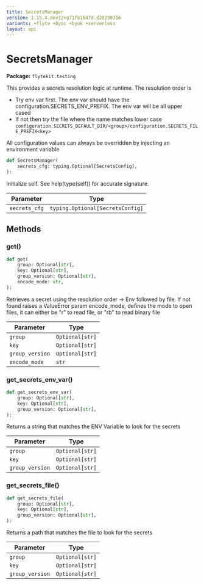 ```yaml
---
title: SecretsManager
version: 1.15.4.dev12+g71fb1647d.d20250316
variants: +flyte +byoc +byok +serverless
layout: api
---
```


# SecretsManager

**Package:** `flytekit.testing`

This provides a secrets resolution logic at runtime.
The resolution order is
- Try env var first. The env var should have the configuration.SECRETS_ENV_PREFIX. The env var will be all upper
cased
- If not then try the file where the name matches lower case
``configuration.SECRETS_DEFAULT_DIR/<group>/configuration.SECRETS_FILE_PREFIX<key>``

All configuration values can always be overridden by injecting an environment variable


```python
def SecretsManager(
    secrets_cfg: typing.Optional[SecretsConfig],
):
```
Initialize self.  See help(type(self)) for accurate signature.


| Parameter | Type |
|-|-|
| `secrets_cfg` | `typing.Optional[SecretsConfig]` |
## Methods

### get()

```python
def get(
    group: Optional[str],
    key: Optional[str],
    group_version: Optional[str],
    encode_mode: str,
):
```
Retrieves a secret using the resolution order -> Env followed by file. If not found raises a ValueError
param encode_mode, defines the mode to open files, it can either be "r" to read file, or "rb" to read binary file


| Parameter | Type |
|-|-|
| `group` | `Optional[str]` |
| `key` | `Optional[str]` |
| `group_version` | `Optional[str]` |
| `encode_mode` | `str` |
### get_secrets_env_var()

```python
def get_secrets_env_var(
    group: Optional[str],
    key: Optional[str],
    group_version: Optional[str],
):
```
Returns a string that matches the ENV Variable to look for the secrets


| Parameter | Type |
|-|-|
| `group` | `Optional[str]` |
| `key` | `Optional[str]` |
| `group_version` | `Optional[str]` |
### get_secrets_file()

```python
def get_secrets_file(
    group: Optional[str],
    key: Optional[str],
    group_version: Optional[str],
):
```
Returns a path that matches the file to look for the secrets


| Parameter | Type |
|-|-|
| `group` | `Optional[str]` |
| `key` | `Optional[str]` |
| `group_version` | `Optional[str]` |
